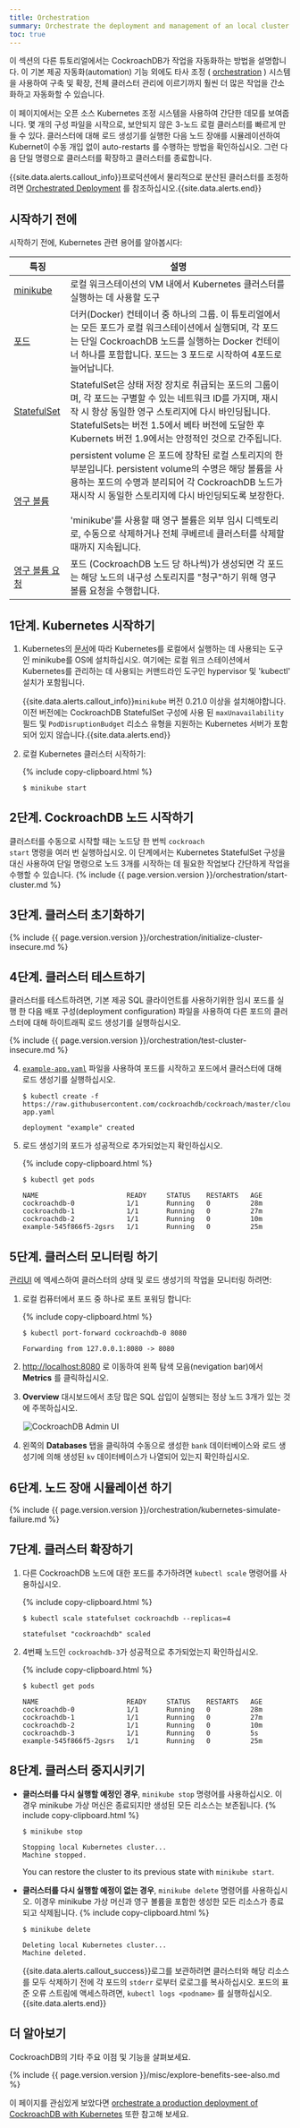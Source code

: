 ```yaml
---
title: Orchestration
summary: Orchestrate the deployment and management of an local cluster using Kubernetes.
toc: true
---
```


이 섹션의 다른 튜토리얼에서는 CockroachDB가 작업을 자동화하는 방법을 설명합니다. 이 기본 제공 자동화(automation) 기능 외에도 타사 조정 ( [orchestration](orchestration.html) ) 시스템을 사용하여 구축 및 확장, 전체 클러스터 관리에 이르기까지 훨씬 더 많은 작업을 간소화하고 자동화할 수 있습니다.

이 페이지에서는 오픈 소스 Kubernetes 조정 시스템을 사용하여 간단한 데모를 보여줍니다. 몇 개의 구성 파일을 시작으로, 보안되지 않은 3-노드 로컬 클러스터를 빠르게 만들 수 있다. 클러스터에 대해 로드 생성기를 실행한 다음 노드 장애를 시뮬레이션하여 Kubernet이 수동 개입 없이 auto-restarts 를 수행하는 방법을 확인하십시오. 그런 다음 단일 명령으로 클러스터를 확장하고 클러스터를 종료합니다.

{{site.data.alerts.callout_info}}프로덕션에서 물리적으로 분산된 클러스터를 조정하려면 <a href="orchestration.html">Orchestrated Deployment</a> 를 참조하십시오.{{site.data.alerts.end}}


## 시작하기 전에

시작하기 전에, Kubernetes 관련 용어를 알아봅시다:

특징 | 설명
--------|------------
[minikube](http://kubernetes.io/docs/getting-started-guides/minikube/) | 로컬 워크스테이션의 VM 내에서 Kubernetes 클러스터를 실행하는 데 사용할 도구
[포드](http://kubernetes.io/docs/user-guide/pods/) | 더커(Docker) 컨테이너 중 하나의 그룹. 이 튜토리얼에서는 모든 포드가 로컬 워크스테이션에서 실행되며, 각 포드는 단일 CockroachDB 노드를 실행하는 Docker 컨테이너 하나를 포함합니다. 포드는 3 포드로 시작하여 4포드로 늘어납니다.
[StatefulSet](http://kubernetes.io/docs/concepts/abstractions/controllers/statefulsets/) | StatefulSet은 상태 저장 장치로 취급되는 포드의 그룹이며, 각 포드는 구별할 수 있는 네트워크 ID를 가지며, 재시작 시 항상 동일한 영구 스토리지에 다시 바인딩됩니다. StatefulSets는 버전 1.5에서 베타 버전에 도달한 후 Kubernets 버전 1.9에서는 안정적인 것으로 간주됩니다.
[영구 볼륨](http://kubernetes.io/docs/user-guide/persistent-volumes/) | persistent volume 은 포드에 장착된 로컬 스토리지의 한 부분입니다. persistent volume의 수명은 해당 볼륨을 사용하는 포드의 수명과 분리되어 각 CockroachDB 노드가 재시작 시 동일한 스토리지에 다시 바인딩되도록 보장한다.<br><br>'minikube'를 사용할 때 영구 볼륨은 외부 임시 디렉토리로, 수동으로 삭제하거나 전체 쿠베르네 클러스터를 삭제할 때까지 지속됩니다.
[영구 볼륨 요청](http://kubernetes.io/docs/user-guide/persistent-volumes/#persistentvolumeclaims) | 포드 (CockroachDB 노드 당 하나씩)가 생성되면 각 포드는 해당 노드의 내구성 스토리지를 "청구"하기 위해 영구 볼륨 요청을 수행합니다.

## 1단계. Kubernetes 시작하기

1. Kubernetes의 [문서](https://kubernetes.io/docs/tasks/tools/install-minikube/)에 따라 Kubernetes를 로컬에서 실행하는 데 사용되는 도구 인 minikube를 OS에 설치하십시오. 여기에는 로컬 워크 스테이션에서 Kubernetes를 관리하는 데 사용되는 커맨드라인 도구인 hypervisor 및 'kubectl' 설치가 포함됩니다. 

    {{site.data.alerts.callout_info}}<code>minikube</code> 버전 0.21.0 이상을 설치해야합니다. 이전 버전에는 CockroachDB StatefulSet 구성에 사용 된 <code>maxUnavailability</code> 필드 및 <code>PodDisruptionBudget</code> 리소스 유형을 지원하는 Kubernetes 서버가 포함되어 있지 않습니다.{{site.data.alerts.end}}

2. 로컬 Kubernetes 클러스터 시작하기:

    {% include copy-clipboard.html %}
    ~~~ shell
    $ minikube start
    ~~~

## 2단계. CockroachDB 노드 시작하기

클러스터를 수동으로 시작할 때는 노드당 한 번씩 <code>cockroach start</code> 명령을 여러 번 실행하십시오. 이 단계에서는 Kubernetes StatefulSet 구성을 대신 사용하여 단일 명령으로 노드 3개를 시작하는 데 필요한 작업보다 간단하게 작업을 수행할 수 있습니다.
{% include {{ page.version.version }}/orchestration/start-cluster.md %}

## 3단계. 클러스터 초기화하기

{% include {{ page.version.version }}/orchestration/initialize-cluster-insecure.md %}

## 4단계. 클러스터 테스트하기

클러스터를 테스트하려면, 기본 제공 SQL 클라이언트를 사용하기위한 임시 포드를 실행 한 다음 배포 구성(deployment configuration) 파일을 사용하여 다른 포드의 클러스터에 대해 하이트래픽 로드 생성기를 실행하십시오.

{% include {{ page.version.version }}/orchestration/test-cluster-insecure.md %}

4. [`example-app.yaml`](https://github.com/cockroachdb/cockroach/blob/master/cloud/kubernetes/example-app.yaml) 파일을 사용하여 포드를 시작하고 포드에서 클러스터에 대해 로드 생성기를 실행하십시오.
    ~~~ shell
    $ kubectl create -f https://raw.githubusercontent.com/cockroachdb/cockroach/master/cloud/kubernetes/example-app.yaml
    ~~~

    ~~~
    deployment "example" created
    ~~~

5. 로드 생성기의 포드가 성공적으로 추가되었는지 확인하십시오.

    {% include copy-clipboard.html %}
    ~~~ shell
    $ kubectl get pods
    ~~~

    ~~~
    NAME                      READY     STATUS    RESTARTS   AGE
    cockroachdb-0             1/1       Running   0          28m
    cockroachdb-1             1/1       Running   0          27m
    cockroachdb-2             1/1       Running   0          10m
    example-545f866f5-2gsrs   1/1       Running   0          25m
    ~~~

## 5단계. 클러스터 모니터링 하기

[관리UI](admin-ui-overview.html) 에 엑세스하여 클러스터의 상태 및 로드 생성기의 작업을 모니터링 하려면:

1. 로컬 컴퓨터에서 포드 중 하나로 포트 포워딩 합니다:

    {% include copy-clipboard.html %}
    ~~~ shell
    $ kubectl port-forward cockroachdb-0 8080
    ~~~

    ~~~
    Forwarding from 127.0.0.1:8080 -> 8080
    ~~~

2. <a href="http://localhost:8080/" data-proofer-ignore>http://localhost:8080</a> 로 이동하여 왼쪽 탐색 모음(nevigation bar)에서 **Metrics** 를 클릭하십시오. 

3. **Overview** 대시보드에서 초당 많은 SQL 삽입이 실행되는 정상 노드 3개가 있는 것에 주목하십시오.

    <img src="{{ 'images/v2.1/automated-operations1.png' | relative_url }}" alt="CockroachDB Admin UI" style="border:1px solid #eee;max-width:100%" />

4. 왼쪽의 **Databases** 탭을 클릭하여 수동으로 생성한 `bank` 데이터베이스와 로드 생성기에 의해 생성된 `kv` 데이터베이스가 나열되어 있는지 확인하십시오.

## 6단계. 노드 장애 시뮬레이션 하기

{% include {{ page.version.version }}/orchestration/kubernetes-simulate-failure.md %}

## 7단계. 클러스터 확장하기

1. 다른 CockroachDB 노드에 대한 포드를 추가하려면 `kubectl scale` 명령어를 사용하십시오.

    {% include copy-clipboard.html %}
    ~~~ shell
    $ kubectl scale statefulset cockroachdb --replicas=4
    ~~~

    ~~~
    statefulset "cockroachdb" scaled
    ~~~

2. 4번째 노드인 `cockroachdb-3`가 성공적으로 추가되었는지 확인하십시오.

    {% include copy-clipboard.html %}
    ~~~ shell
    $ kubectl get pods
    ~~~

    ~~~
    NAME                      READY     STATUS    RESTARTS   AGE
    cockroachdb-0             1/1       Running   0          28m
    cockroachdb-1             1/1       Running   0          27m
    cockroachdb-2             1/1       Running   0          10m
    cockroachdb-3             1/1       Running   0          5s
    example-545f866f5-2gsrs   1/1       Running   0          25m
    ~~~

## 8단계. 클러스터 중지시키기

- **클러스터를 다시 실행할 예정인 경우**, `minikube stop` 명령어를 사용하십시오. 이 경우 minikube 가상 머신은 종료되지만 생성된 모든 리소스는 보존됩니다.
    {% include copy-clipboard.html %}
    ~~~ shell
    $ minikube stop
    ~~~

    ~~~
    Stopping local Kubernetes cluster...
    Machine stopped.
    ~~~

    You can restore the cluster to its previous state with `minikube start`.

- **클러스터를 다시 실행할 예정이 없는 경우**, `minikube delete` 명령어를 사용하십시오. 이경우 minikube 가상 머신과 영구 볼륨을 포함한 생성한 모든 리소스가 종료되고 삭제됩니다.
    {% include copy-clipboard.html %}
    ~~~ shell
    $ minikube delete
    ~~~

    ~~~
    Deleting local Kubernetes cluster...
    Machine deleted.
    ~~~

    {{site.data.alerts.callout_success}}로그를 보관하려면 클러스터와 해당 리소스를 모두 삭제하기 전에 각 포드의 <code>stderr</code> 로부터 로로그를 복사하십시오. 포드의 표준 오류 스트림에 액세스하려면, <code>kubectl logs &lt;podname&gt;</code> 를 실행하십시오.{{site.data.alerts.end}}

## 더 알아보기

CockroachDB의 기타 주요 이점 및 기능을 살펴보세요.

{% include {{ page.version.version }}/misc/explore-benefits-see-also.md %}

이 페이지를 관심있게 보았다면 [orchestrate a production deployment of CockroachDB with Kubernetes](orchestrate-cockroachdb-with-kubernetes.html) 또한 참고해 보세요.
